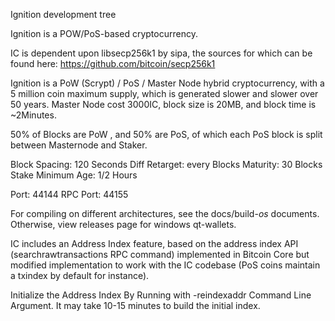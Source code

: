 Ignition development tree

Ignition is a POW/PoS-based cryptocurrency.

IC is dependent upon libsecp256k1 by sipa, the sources for which can be found here:
https://github.com/bitcoin/secp256k1

Ignition is a PoW (Scrypt) / PoS / Master Node hybrid cryptocurrency, with a 5 million coin maximum supply, which is generated slower and slower over 50 years. Master Node cost 3000IC, block size is 20MB, and block time is ~2Minutes.

50% of Blocks are PoW , and 50% are PoS, of which each PoS block is split between Masternode and Staker.

Block Spacing: 120 Seconds
Diff Retarget: every Blocks
Maturity: 30 Blocks
Stake Minimum Age: 1/2 Hours

Port: 44144
RPC Port: 44155

For compiling on different architectures, see the docs/build-*os* documents. Otherwise, view releases page for windows qt-wallets.

IC includes an Address Index feature, based on the address index API (searchrawtransactions RPC command) implemented in Bitcoin Core but modified implementation to work with the IC codebase (PoS coins maintain a txindex by default for instance).

Initialize the Address Index By Running with -reindexaddr Command Line Argument.  It may take 10-15 minutes to build the initial index.
